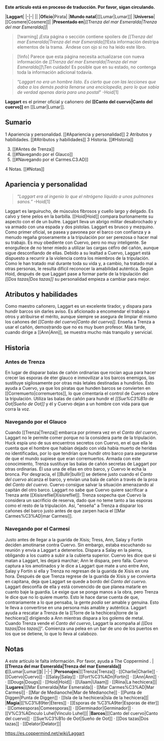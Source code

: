 **Este artículo está en proceso de traducción. Por favor, sigan circulando.**


|**Laggart**|
|-|-|
||
|**Oficio**|Pirata|
|**Mundo natal**|[[Lumar\|Lumar]]|
|**Universo**|[[Cosmere\|Cosmere]]|
|**Presentado en**|*[[Trenza del mar Esmeralda\|Trenza del mar Esmeralda]]*|

> [!warning] ¡Esta página o sección contiene spoilers de *[[Trenza del mar Esmeralda\|Trenza del mar Esmeralda]]*!Esta información destripa elementos de la trama.  Ándese con ojo si no ha leido este libro.

> [!info] Parece que esta página necesita actualizarse con nueva información de *[[Trenza del mar Esmeralda\|Trenza del mar Esmeralda]]*!¡Ten cuidado! Es posible que en su estado, no contenga toda la información adicional todavía.

>“*Laggart no era un hombre listo. Es cierto que con las lecciones que daba a los demás podría llenarse una enciclopedia, pero lo que sabía de verdad apenas daría para una postal*”
\-Hoid[1]


**Laggart** es el primer oficial y cañonero del **[[Canto del cuervo\|Canto del cuervo]]** en [[Lumar\|Lumar]].

## Sumario

1 Apariencia y personalidad. [[#Apariencia y personalidad]] 
2 Atributos y habilidades. [[#Atributos y habilidades]] 
3 Historia. [[#Historia]] 

3. [[#Antes de Trenza]] 
3. [[#Navegando por el Glauco]] 
3. [[#Navegando por el Carmes.C3.AD]] 


4 Notas. [[#Notas]] 


## Apariencia y personalidad
>“*Laggart era al ingenio lo que el nitrógeno líquido a unos pulmones sanos.*”
\-Hoid[1]


Laggart es larguirucho, de músculos fibrosos y cuello largo y delgado. Es calvo y tiene pelos en la barbilla. [[Hoid\|Hoid]] compara burlonamente su aspecto con el de un buitre. Laggart lleva un abrigo militar desabrochado y va armado con una espada y dos pistolas.
Laggart es brusco y mezquino. Como primer oficial, se pasea y pavonea por el barco con confianza y a menudo regaña groseramente a la tripulación por ser perezosa o hacer mal su trabajo. Es muy obediente con Cuervo, pero no muy inteligente. Se enorgullece de no tener miedo a utilizar las cargas céfiro del cañón, aunque sigue desconfiando de ellas.
Debido a su lealtad a Cuervo, Laggart está dispuesto a recurrir a la violencia contra los miembros de la tripulación. Como le han tratado mal durante toda su vida y, a cambio, ha tratado mal a otras personas, le resulta difícil reconocer la amabilidad auténtica.
Según Hoid, después de que Laggart pase a formar parte de la tripulación del *[[Dos tazas\|Dos tazas]]* su personalidad empieza a cambiar para mejor.

## Atributos y habilidades
Como maestro cañonero, Laggart es un excelente tirador, y dispara para hundir barcos sin darles aviso. Es aficionado a encomendar el trabajo a otros y atribuirse el mérito, aunque siempre se asegura de limpiar él mismo los cañones del *[[Canto del cuervo\|Canto del cuervo]]*.
Enseña a Trenza a usar el cañón, demostrando que no es muy buen profesor. Más tarde, cuando dirige a [[Ann\|Ann]], se muestra mucho más tranquilo y servicial.

## Historia
### Antes de Trenza
En lugar de disparar balas de cañón ordinarias que rocían agua para hacer crecer las esporas de éter glauco e inmovilizar a los barcos enemigos, las sustituye sigilosamente por otras más letales destinadas a hundirlos. Esto ayuda a Cuervo, ya que los piratas que hunden barcos se convierten en [[Corremuerto\|corremuertos]], lo que cimentaría el control de Cuervo sobre la tripulación. Utiliza las balas de cañón para hundir el *[[Sue%C3%B1o de Oot\|Sueño de Oot]]* y él y Cuervo dejan a un hombre con vida para que corra la voz.

### Navegando por el Glauco
Cuando [[Trenza\|Trenza]] embarca por primera vez en el *Canto del cuervo*, Laggart no le permite comer porque no la considera parte de la tripulación. Huck espía uno de sus encuentros secretos con Cuervo, en el que ella le cuenta que el hombre que habían dejado con vida había muerto de heridas no identificadas, por lo que tendrían que hundir otro barco para asegurarse de que el mundo supiese que eran corremuertos.
Armada con este conocimiento, Trenza sustituye las balas de cañón secretas de Laggart por otras ordinarias. Él usa una de ellas en otro barco, y Cuervo le echa la bronca. Por desgracia, el [[Bullir\|bullir]] se detiene justo cuando el *Canto del cuervo* alcanza el barco, y envían una bala de cañón a través de la proa del *Canto del cuervo*. Cuervo consigue salvar la situación amenazando al capitán del otro barco.
Laggart no sabe que Cuervo quiere sacrificar a Trenza ante [[Xisisrefliel\|Xisisrefliel]]. Trenza sospecha que Cuervo la considera un sacrificio de reserva, dado que no teme tanto a las esporas como el resto de la tripulación. Así, "enseña" a Trenza a disparar los cañones del barco justo antes de que zarpen hacia el [[Mar Carmes%C3%AD\|mar Carmesí]].

### Navegando por el Carmesí
Justo antes de llegar a la guarida de Xisis; Tress, Ann, Salay y Fortín deciden amotinarse contra Cuervo. Sin embargo, estaba escuchando su reunión y envía a Laggart a detenerlos. Dispara a Salay en la pierna, obligando a los cuatro a subir a la cubierta superior. Cuervo les dice que si matan a Laggart, les dejará marchar; Ann le dispara, pero falla. Cuervo captura a los amotinados y le dice a Laggart que mate a uno entre Ann, Salay y Fortín si ella y Trenza no regresan de la guarida de Xisis en una hora.
Después de que Trenza regrese de la guarida de Xisis y se convierta en capitana, deja que Laggart se quede a bordo del *Canto del cuervo*. Laggart desconfía de ella y está convencido de que planea matarle en cuanto baje la guardia. Le exige que se ponga manos a la obra, pero Trenza le dice que no lo quiere muerto. Esto le hace darse cuenta de que, contrariamente a lo que pensaba, la gente *podía* ser amable y genuina. Esto le lleva a convertirse en una persona más amable y auténtica.
Laggart ayuda a rescatar a Trenza de la [[Torre de la hechicera\|torre de la hechicera]] dirigiendo a Ann mientras dispara a los golems de metal.
Cuando Trenza vende el *Canto del cuervo*, Laggart la acompaña al *[[Dos tazas\|Dos tazas]]'*. Comienza una pelea en un bar de uno de los puertos en los que se detiene, lo que lo lleva al calabozo.

## Notas

A este artículo le falta información. Por favor, ayuda a The Coppermind .
|**[[Trenza del mar Esmeralda\|Trenza del mar Esmeralda]] (**[[Lumar\|Lumar]]**)**|
|-|-|
|**Personajes**|[[Trenza\|Trenza]] · [[Charlie\|Charlie]] · [[Cuervo\|Cuervo]] · [[Salay\|Salay]] · [[Fort%C3%ADn\|Fortín]] · [[Ann\|Ann]] ·  · [[Dougs\|Dougs]] · [[Hoid\|Hoid]] · [[Ulaam\|Ulaam]] · [[Riina\|La hechicera]]|
|**Lugares**|[[Mar Esmeralda\|Mar Esmeralda]] · [[Mar Carmes%C3%AD\|Mar Carmesí]] · [[Mar de Medianoche\|Mar de Medianoche]] · [[Punta de Diggen\|Punta de Diggen]] · [[Isla de la hechicera\|Isla de la hechicera]]|
|**Magia**|[[%C3%89ter\|Éteres]] · [[Esporas de %C3%A9ter\|Esporas de éter]] · [[Comeesporas\|Comeesporas]] · [[Germinador\|Germinador]] · [[V%C3%ADnculo Luhel\|Vínculo Luhel]]|
|**Barcos**|[[Canto del cuervo\|Canto del cuervo]] · [[Sue%C3%B1o de Oot\|Sueño de Oot]] · [[Dos tazas\|Dos tazas]] · [[Delator\|Delator]]|



https://es.coppermind.net/wiki/Laggart